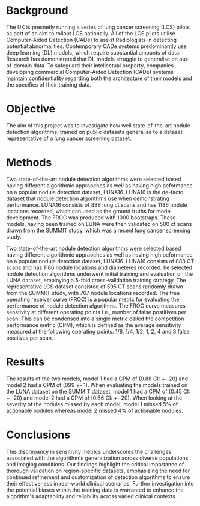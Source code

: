 # Background

The UK is presnetly running a series of lung cancer screening (LCS) pilots as part of an aim to rollout LCS nationally. All  of the LCS pilots utilise Computer-Aided Detection (CADe) to assist Radiologists in detecting potential abnormalities. Contemporary CADe systems predominantly use deep learning (DL) models, which require substantial amounts of data. Research has demonstrated that DL models struggle to generalise on out-of-domain data. To safeguard their intellectual property, companies developing commercial Computer-Aided Detection (CADe) systems maintain confidentiality regarding both the architecture of their models and the specifics of their training data. 

# Objective

The aim of this project was to investigate how well state-of-the-art nodule detection algorithms, trained on public datasets generalise to a dataset representative of a lung cancer screening dataset.

# Methods

Two state-of-the-art nodule detection algorithms were selected based having different algorithmic appraoches as well as having high peformance on a popular nodule detection dataset, LUNA16. LUNA16 is the de-facto dataset that nodule detection algorithms use when demonstrating performance. LUNA16 consists of 888 lung ct scans and has 1186 nodule locations recorded, which can used as the ground truths for model development.  The FROC was produced with 1000 bootstraps. These models, having been trained on LUNA were then validated on 500 ct scans drawn from the SUMMIT study, which was a recent lung cancer screening study.

Two state-of-the-art nodule detection algorithms were selected based having different algorithmic appraoches as well as having high peformance on a popular nodule detection dataset, LUNA16. LUNA16 consists of 888 CT scans and has 1186 nodule locations and diameteres recorded. he selected nodule detection algorithms underwent initial training and evaluation on the LUNA dataset, employing a 5-fold cross-validation training strategy. The representative LCS dataset consisted of 595 CT scans randomly drawn from the SUMMIT study, with 767 nodule locations recorded. The free operating receiver curve (FROC) is a popular metric for evaluating the performance of nodule detection algorithms. The FROC curve measures senstivity at different operating points i.e., number of false postitives per scan. This can be condensed into a single metric called the competition performance metric (CPM), which is defined as the average sensitivity measured at the following operating points: 1/8, 1/4, 1/2, 1, 2, 4 and 8 false positives per scan.

# Results

The results of the two models, model 1 had a CPM of (0.88 CI: +- 20) and model 2 had a CPM of (099 +- 1). When evaluating the models trained on the LUNA dataset on the SUMMIT dataset, model 1 had a CPM of (0.45 CI: +- 20) and model 2 had a CPM of (0.66 CI: +- 20). When looking at the severity of the nodules missed by each model, model 1 missed 5% of actionable nodules whereas model 2 missed 4% of actionable nodules.


# Conclusions

This discrepancy in sensitivity metrics underscores the challenges associated with the algorithm's generalization across diverse populations and imaging conditions. Our findings highlight the critical importance of thorough validation on region-specific datasets, emphasizing the need for continued refinement and customization of detection algorithms to ensure their effectiveness in real-world clinical scenarios. Further investigation into the potential biases within the training data is warranted to enhance the algorithm's adaptability and reliability across varied clinical contexts.